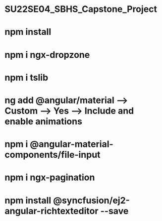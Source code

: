 # SU22SE04_SBHS_Capstone_Project
# npm install
# npm i ngx-dropzone
# npm i tslib
# ng add @angular/material --> Custom --> Yes --> Include and enable animations
# npm i @angular-material-components/file-input
# npm i ngx-pagination
# npm install @syncfusion/ej2-angular-richtexteditor --save
